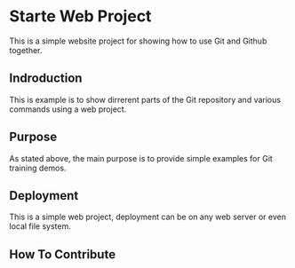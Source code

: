 # Starte Web Project

This is a simple website project for 
showing how to use Git and Github together.

## Indroduction

This is example is to show dirrerent parts 
of the Git repository and various commands 
using a web project.

## Purpose

As stated above, the main purpose is to 
provide simple examples for Git training 
demos.

## Deployment

This is a simple web project, deployment 
can be on any web server or even local 
file system.

## How To Contribute
